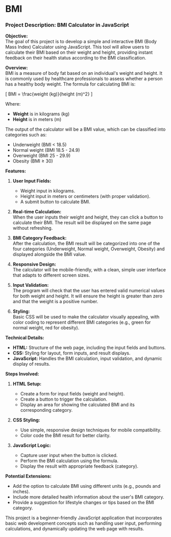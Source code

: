 # BMI
### Project Description: BMI Calculator in JavaScript

**Objective:**  
The goal of this project is to develop a simple and interactive BMI (Body Mass Index) Calculator using JavaScript. This tool will allow users to calculate their BMI based on their weight and height, providing instant feedback on their health status according to the BMI classification.

**Overview:**  
BMI is a measure of body fat based on an individual's weight and height. It is commonly used by healthcare professionals to assess whether a person has a healthy body weight. The formula for calculating BMI is:

\[
BMI = \frac{weight (kg)}{height (m)^2}
\]

Where:
- **Weight** is in kilograms (kg)
- **Height** is in meters (m)

The output of the calculator will be a BMI value, which can be classified into categories such as:
- Underweight (BMI < 18.5)
- Normal weight (BMI 18.5 - 24.9)
- Overweight (BMI 25 - 29.9)
- Obesity (BMI ≥ 30)

**Features:**
1. **User Input Fields:**
   - Weight input in kilograms.
   - Height input in meters or centimeters (with proper validation).
   - A submit button to calculate BMI.

2. **Real-time Calculation:**  
   When the user inputs their weight and height, they can click a button to calculate their BMI. The result will be displayed on the same page without refreshing.

3. **BMI Category Feedback:**  
   After the calculation, the BMI result will be categorized into one of the four categories (Underweight, Normal weight, Overweight, Obesity) and displayed alongside the BMI value.

4. **Responsive Design:**  
   The calculator will be mobile-friendly, with a clean, simple user interface that adapts to different screen sizes.

5. **Input Validation:**  
   The program will check that the user has entered valid numerical values for both weight and height. It will ensure the height is greater than zero and that the weight is a positive number.

6. **Styling:**  
   Basic CSS will be used to make the calculator visually appealing, with color coding to represent different BMI categories (e.g., green for normal weight, red for obesity).

**Technical Details:**
- **HTML:** Structure of the web page, including the input fields and buttons.
- **CSS:** Styling for layout, form inputs, and result displays.
- **JavaScript:** Handles the BMI calculation, input validation, and dynamic display of results.

**Steps Involved:**
1. **HTML Setup:**
   - Create a form for input fields (weight and height).
   - Create a button to trigger the calculation.
   - Display an area for showing the calculated BMI and its corresponding category.

2. **CSS Styling:**
   - Use simple, responsive design techniques for mobile compatibility.
   - Color code the BMI result for better clarity.

3. **JavaScript Logic:**
   - Capture user input when the button is clicked.
   - Perform the BMI calculation using the formula.
   - Display the result with appropriate feedback (category).

**Potential Extensions:**  
- Add the option to calculate BMI using different units (e.g., pounds and inches).
- Include more detailed health information about the user's BMI category.
- Provide a suggestion for lifestyle changes or tips based on the BMI category.
  
This project is a beginner-friendly JavaScript application that incorporates basic web development concepts such as handling user input, performing calculations, and dynamically updating the web page with results.
